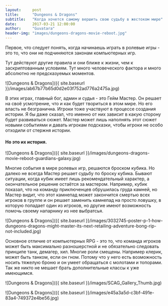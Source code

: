 ```yaml
---
layout:     post
title:      "Dungeons & Dragons"
subtitle:   "Когда хочется самому вершить свою судьбу в жестоком мире"
date:       2017-03-21 12:00:00
author:     "Guvatara"
header-img: "images/dungeons-dragons-movie-reboot.jpg"
---
```


<p>Первое, что следует понять, когда начинаешь играть в ролевые игры - это то, что они не подчиняются законам компьютерных игр.
</p><p>Тут действуют другие правила и они ближе к жизни, чем к заскриптованным условиям. Тут много человеческого фактора и много абсолютно не предсказуемых моментов.
</p>

![Dungeons & Dragons]({{ site.baseurl }}/images/ab67b77b65d0d2e03f752ad776a2475a.jpg)

<p>В этих играх, главный бог, админ и судья - это Гейм Мастер. Он решает на своё усмотрение, что и как будет твориться в этом мире. Но его власть не безгранична. Игроки тоже участвуют в процессе создания истории. Я бы даже сказал, что именно от них зависит в какую сторону будет развиваться сюжет. Мастер может лишь наполнять этот сюжет новыми событиями и давать игрокам подсказки, чтобы игроки не особо отходили от стержня истории.</p>

<h4>Но это их история.</h4>

![Dungeons & Dragons]({{ site.baseurl }}/images/dungeons-dragons-movie-reboot-guardians-galaxy.jpg)

<p>Многие события в мире ролевых игр, решаются броском кубика. Но далеко не всегда Мастер решает судьбу по броску кубика. Бывают ситуации, когда кубик имеет лишь рекомендательный характер, а окончательное решение остаётся за мастером. Например, кубик показал, что на команду приключенцев обрушилась груда камней, но Мастер видит, что этот камнепад может закончится смертью всех игроков в группе и он решает заменить камнепад на просто ловушку, в которую попадает один из игроков, но другие имеют возможность помочь своему напарнику из нее выбратсья.</p>

![Dungeons & Dragons]({{ site.baseurl }}/images/3032745-poster-p-1-how-dungeons-dragons-might-master-its-next-retailing-adventure-bong-rip-not-included.jpg)

<p>Основное отличие от компьютерных RPG - это то, что команда игроков может быть максимально разношерстной и не обязательно следовать принципе танк, демагер, хил. Многие роли смещены. Например клерик, может быть танком, если он гном. Потому что у него есть возможность носить тяжелую броню и он умеет обращаться с молотами и топорами. Так же никто не мешает брать дополнительные классы к уже имеющимся.</p>

![Dungeons & Dragons]({{ site.baseurl }}/images/SCAG_Gallery_Thumb.jpg)

![Dungeons & Dragons]({{ site.baseurl }}/images/e45a3a5d-c3bf-491e-83a4-749372e4be56.jpg)

<p></p>


<p></p>


